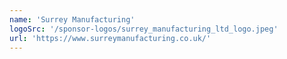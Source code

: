 ```yaml
---
name: 'Surrey Manufacturing'
logoSrc: '/sponsor-logos/surrey_manufacturing_ltd_logo.jpeg'
url: 'https://www.surreymanufacturing.co.uk/'
---
```


